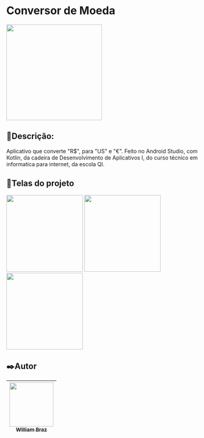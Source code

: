 <h1>Conversor de Moeda</h1>

<a href="https://drive.google.com/file/d/1JRIwaCvvDYg1inq9pkFLw9WXf2gsOXh6/view?usp=sharing"><img src="https://user-images.githubusercontent.com/75824415/116610871-11e73980-a90c-11eb-8786-07946c67e0a5.png" width="250px"/></a>
 
<h2>💬Descrição:</h2>

Aplicativo que converte "R$", para "US" e "€". Feito no Android Studio, com Kotlin, da cadeira de Desenvolvimento de Aplicativos I, do curso técnico em informatica para internet, da escola QI.

<h2>📱Telas do projeto</h2>

<img src="https://user-images.githubusercontent.com/86376135/170044855-973d6140-4e07-412b-8d4d-1ba80b8be65e.jpg" width="200px"/> <img src="https://user-images.githubusercontent.com/86376135/170044876-9e8a2766-46dd-4f66-af5b-a7b39c2c7844.jpg" width="200px"/> <img src="https://user-images.githubusercontent.com/86376135/170044888-c15a3fc3-106d-4730-8a20-2a62ef7a3a2d.jpg" width="200px"/> 

<h2>✒️Autor</h2>

| [<img src="https://avatars.githubusercontent.com/u/86376135?v=4" width=115 > <br> <sub> William Braz </sub>](https://github.com/WilliamBraz2004) |
| :--------------------------------------------------------------------------------------------------------------------------------------------: |
